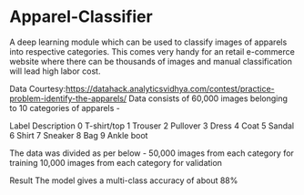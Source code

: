 # Apparel-Classifier
A deep learning module which can be used to classify images of apparels into respective categories. This comes very handy for an retail e-commerce website where there can be thousands of images and manual classification will lead high labor cost.

Data
Courtesy:https://datahack.analyticsvidhya.com/contest/practice-problem-identify-the-apparels/
Data consists of 60,000 images belonging to 10 categories of apparels -

Label	Description
0	T-shirt/top
1	Trouser
2	Pullover
3	Dress
4	Coat
5	Sandal
6	Shirt
7	Sneaker
8	Bag
9	Ankle boot

The data was divided as per below -
50,000 images from each category for training
10,000 images from each category for validation

Result
The model gives a multi-class accuracy of about 88%
